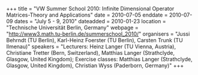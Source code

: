 +++
title = "VW Summer School 2010: Infinite Dimensional Operator Matrices-Theory and Applications"
date = 2010-07-05
enddate = 2010-07-09
dates = "July 5 - 9, 2010"
dateadded = 2010-01-23
location = "Technische Universität Berlin, Germany"
webpage = "http://www3.math.tu-berlin.de/summerschool_2010/"
organisers = "Jussi Behrndt (TU Berlin), Karl-Heinz Foerster (TU Berlin), Carsten Trunk (TU Ilmenau)"
speakers = "Lecturers: Heinz Langer (TU Vienna, Austria), Christiane Tretter (Bern, Switzerland), Matthias Langer (Strathclyde, Glasgow, United Kingdom); Exercise classes: Matthias Langer (Strathclyde, Glasgow, United Kingdom), Christian Wyss (Paderborn, Germany)"
+++

